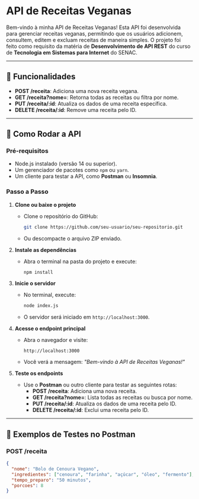 # API de Receitas Veganas

Bem-vindo à minha API de Receitas Veganas! Esta API foi desenvolvida para gerenciar receitas veganas, permitindo que os usuários adicionem, consultem, editem e excluam receitas de maneira simples. O projeto foi feito como requisito da matéria de **Desenvolvimento de API REST** do curso de **Tecnologia em Sistemas para Internet** do SENAC.

---

## 📝 Funcionalidades

- **POST /receita**: Adiciona uma nova receita vegana.
- **GET /receita?nome=**: Retorna todas as receitas ou filtra por nome.
- **PUT /receita/:id**: Atualiza os dados de uma receita específica.
- **DELETE /receita/:id**: Remove uma receita pelo ID.

---

## 🚀 Como Rodar a API

### Pré-requisitos
- Node.js instalado (versão 14 ou superior).
- Um gerenciador de pacotes como `npm` ou `yarn`.
- Um cliente para testar a API, como **Postman** ou **Insomnia**.

### Passo a Passo

1. **Clone ou baixe o projeto**
   - Clone o repositório do GitHub:
     ```bash
     git clone https://github.com/seu-usuario/seu-repositorio.git
     ```
   - Ou descompacte o arquivo ZIP enviado.

2. **Instale as dependências**
   - Abra o terminal na pasta do projeto e execute:
     ```bash
     npm install
     ```

3. **Inicie o servidor**
   - No terminal, execute:
     ```bash
     node index.js
     ```
   - O servidor será iniciado em `http://localhost:3000`.

4. **Acesse o endpoint principal**
   - Abra o navegador e visite:
     ```
     http://localhost:3000
     ```
   - Você verá a mensagem: *"Bem-vindo à API de Receitas Veganas!"*

5. **Teste os endpoints**
   - Use o **Postman** ou outro cliente para testar as seguintes rotas:
     - **POST /receita**: Adiciona uma nova receita.
     - **GET /receita?nome=**: Lista todas as receitas ou busca por nome.
     - **PUT /receita/:id**: Atualiza os dados de uma receita pelo ID.
     - **DELETE /receita/:id**: Exclui uma receita pelo ID.

---

## 🧪 Exemplos de Testes no Postman

### POST /receita
```json
{
  "nome": "Bolo de Cenoura Vegano",
  "ingredientes": ["cenoura", "farinha", "açúcar", "óleo", "fermento"],
  "tempo_preparo": "50 minutos",
  "porcoes": 8
}
